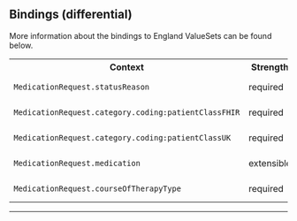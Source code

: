 ## Bindings (differential)

More information about the bindings to England ValueSets can be found below.

<table class="assets" title="Bindings list">
<tr>
<th class="width30">Context</th>
<th class="width20">Strength</th>
<th class="width50">Link</th>
</tr>
<tr>
<td><code>MedicationRequest.statusReason</code></td>
<td>required</td>
<td>{{pagelink:ValueSet-England-DMMedicationRequestStatusReason}}</td>
</tr>
<tr>
<td><code>MedicationRequest.category.coding:patientClassFHIR</code>
<td>required</td>
<td>{{pagelink:ValueSet-England-DMMedicationRequestCategory}}</td>
<tr>
<td><code>MedicationRequest.category.coding:patientClassUK</code></td>
<td>required</td>
<td>{{pagelink:ValueSet-England-DMMedicationRequestCategory}}</td>
</tr>
</tr>
<tr>
<td><code>MedicationRequest.medication</code></td>
<td>extensible</td>
<td>{{pagelink:ValueSet-England-MedicationCode}}</td>
</tr>
<tr>
<td><code>MedicationRequest.courseOfTherapyType</code></td>
<td>required</td>
<td>{{pagelink:ValueSet-England-DMMedicationRequestCourseOfTherapy}}</td>
</tr>
</table>

---